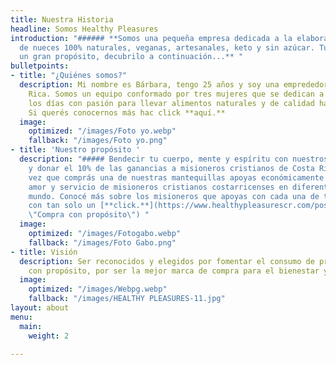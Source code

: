 ```yaml
---
title: Nuestra Historia
headline: Somos Healthy Pleasures
introduction: "###### **Somos una pequeña empresa dedicada a la elaboración de mantequillas
  de nueces 100% naturales, veganas, artesanales, keto y sin azúcar. Tu compra tiene
  un gran propósito, decubrilo a continuación...** "
bulletpoints:
- title: "¿Quiénes somos?"
  description: Mi nombre es Bárbara, tengo 25 años y soy una emprededora de Costa
    Rica. Somos un equipo conformado por tres mujeres que se dedican a trabajar todos
    los días con pasión para llevar alimentos naturales y de calidad hasta tu mesa.
    Si querés conocernos más hac click **aquí.**
  image:
    optimized: "/images/Foto yo.webp"
    fallback: "/images/Foto yo.png"
- title: 'Nuestro propósito '
  description: "##### Bendecir tu cuerpo, mente y espíritu con nuestros productos
    y donar el 10% de las ganancias a misioneros cristianos de Costa Rica.\n\n***\n\nCada
    vez que comprás una de nuestras mantequillas apoyas económicamente la labor de
    amor y servicio de misioneros cristianos costarricenses en diferentes partes del
    mundo. Conocé más sobre los misioneros que apoyas con cada una de tus compras
    con tan solo un [**click.**](https://www.healthypleasurescr.com/posts/comprar-con-prop%C3%B3sito/
    \"Compra con propósito\") "
  image:
    optimized: "/images/Fotogabo.webp"
    fallback: "/images/Foto Gabo.png"
- title: Visión
  description: Ser reconocidos y elegidos por fomentar el consumo de productos alimenticios
    con propósito, por ser la mejor marca de compra para el bienestar y para ayudar.
  image:
    optimized: "/images/Webpg.webp"
    fallback: "/images/HEALTHY PLEASURES-11.jpg"
layout: about
menu:
  main:
    weight: 2

---
```

